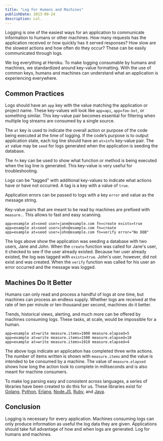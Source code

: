 ```yaml
---
title: "Log For Humans and Machines"
publishDate: 2013-09-24
description: Lol.
---
```


Logging is one of the easiest ways for an application to communicate information
to humans or other machines. How many requests has the application received or
how quickly has it served responses? How slow are the slowest actions and how
often do they occur? These can be easily communicated through logs.

We log everything at Heroku. To make logging consumable by humans and machines,
we standardized around key-value formatting. With the use of common keys, humans
and machines can understand what an application is experiencing everywhere.

## Common Practices

Logs should have an `app` key with the value matching the application or project
name. These key-values will look like `app=api`, `app=foo-bot`, or something
similar. This key-value pair becomes essential for filtering when multiple log
streams are consumed by a single source.

The `at` key is used to indicate the overall action or purpose of the code being
executed at the time of logging. If the code’s purpose is to output application
state, each log line should have an `at=info` key-value pair. The `at` value may
be `seed` for logs generated when the application is seeding the database.

The `fn` key can be used to show what function or method is being executed when
the log line is generated. This key-value is very useful for troubleshooting.

Logs can be "tagged" with additional key-values to indicate what actions have or
have not occurred. A tag is a key with a value of `true`.

Application errors can be passed to logs with a key `error` and value as the
message string.

Key-value pairs that are meant to be read by machines are prefixed with
`measure.`. This allows to fast and easy scanning.

```
app=example at=seed user=jane@example.com fn=create exists=true
app=example at=seed user=john@example.com fn=create
app=example at=seed user=john@example.com fn=verify error="No DOB"
```

The logs above show the application was seeding a database with two users, Jane
and John. When the `create` function was called for Jane's user, it checked to
see if the user already existed. Because her user already existed, the log was
tagged with `exists=true`. John's user, however, did not exist and was created.
When the `verify` function was called for his user an error occurred and the
message was logged.

## Machines Do It Better

Humans can only read and process a handful of logs at one time, but machines can
process an endless supply. Whether logs are received at the rate of ten per
minute or ten thousand per second, machines do it better.

Trends, historical views, alerting, and much more can be offered by machines
consuming logs. These tasks, at scale, would be impossible for a human.

```
app=example at=write measure.items=1000 measure.elapsed=5
app=example at=write measure.items=1500 measure.elapsed=10
app=example at=write measure.items=1010 measure.elapsed=4
```

The above logs indicate an application has completed three write actions. The
number of items written is shown with `measure.items` and the value is intended
to be consumed by a machine. The value of `measure.elapsed` shows how long the
action took to complete in milliseconds and is also meant for machine consumers.

To make log parsing easy and consistent across languages, a series of libraries
have been created to do this for us. These libraries exist for [Golang][1],
[Python][2], [Erlang][3], [Node.JS][4], [Ruby][5], and [Java][6].

## Conclusion

Logging is necessary for every application. Machines consuming logs can only
produce information as useful the log data they are given. Applications should
take full advantage of how and when logs are generated. Log for humans and
machines.

[1]: https://github.com/kr/logfmt
[2]: https://github.com/jkakar/logfmt-python
[3]: https://github.com/tsloughter/logfmt-erlang
[4]: https://github.com/csquared/node-logfmt
[5]: https://github.com/cyberdelia/logfmt-ruby
[6]: https://github.com/naaman/logfmt-java
